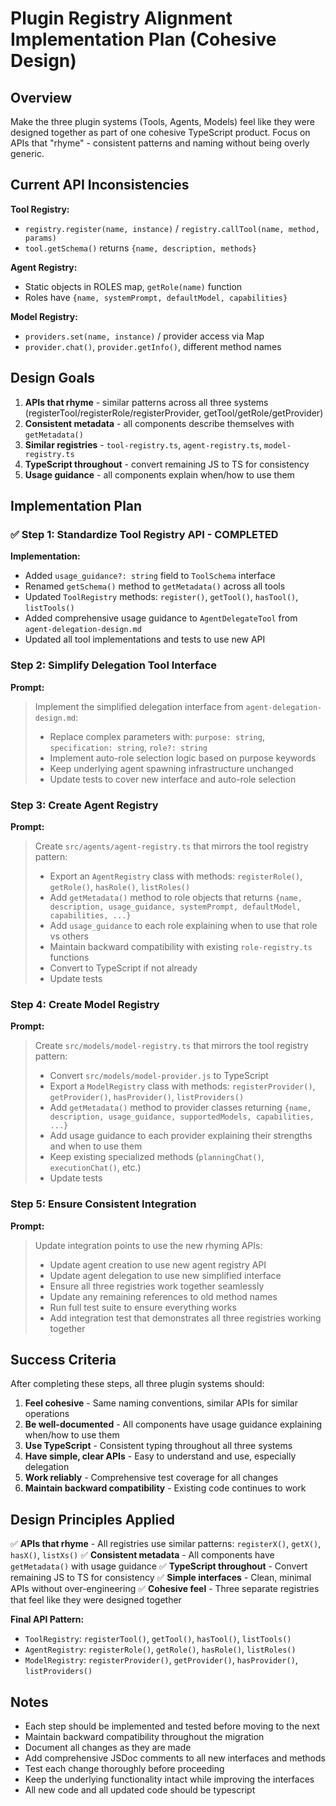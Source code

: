 # Plugin Registry Alignment Implementation Plan (Cohesive Design)

## Overview

Make the three plugin systems (Tools, Agents, Models) feel like they were designed together as part of one cohesive TypeScript product. Focus on APIs that "rhyme" - consistent patterns and naming without being overly generic.

## Current API Inconsistencies

**Tool Registry:**
- `registry.register(name, instance)` / `registry.callTool(name, method, params)`  
- `tool.getSchema()` returns `{name, description, methods}`

**Agent Registry:**
- Static objects in ROLES map, `getRole(name)` function
- Roles have `{name, systemPrompt, defaultModel, capabilities}`

**Model Registry:**
- `providers.set(name, instance)` / provider access via Map
- `provider.chat()`, `provider.getInfo()`, different method names

## Design Goals

1. **APIs that rhyme** - similar patterns across all three systems (registerTool/registerRole/registerProvider, getTool/getRole/getProvider)
2. **Consistent metadata** - all components describe themselves with `getMetadata()` 
3. **Similar registries** - `tool-registry.ts`, `agent-registry.ts`, `model-registry.ts`
4. **TypeScript throughout** - convert remaining JS to TS for consistency
5. **Usage guidance** - all components explain when/how to use them

## Implementation Plan

### ✅ Step 1: Standardize Tool Registry API - COMPLETED

**Implementation:**
- Added `usage_guidance?: string` field to `ToolSchema` interface
- Renamed `getSchema()` method to `getMetadata()` across all tools
- Updated `ToolRegistry` methods: `register()`, `getTool()`, `hasTool()`, `listTools()`
- Added comprehensive usage guidance to `AgentDelegateTool` from `agent-delegation-design.md`
- Updated all tool implementations and tests to use new API

### Step 2: Simplify Delegation Tool Interface

**Prompt:**
> Implement the simplified delegation interface from `agent-delegation-design.md`:
> - Replace complex parameters with: `purpose: string`, `specification: string`, `role?: string`
> - Implement auto-role selection logic based on purpose keywords
> - Keep underlying agent spawning infrastructure unchanged
> - Update tests to cover new interface and auto-role selection

### Step 3: Create Agent Registry

**Prompt:**
> Create `src/agents/agent-registry.ts` that mirrors the tool registry pattern:
> - Export an `AgentRegistry` class with methods: `registerRole()`, `getRole()`, `hasRole()`, `listRoles()`
> - Add `getMetadata()` method to role objects that returns `{name, description, usage_guidance, systemPrompt, defaultModel, capabilities, ...}`
> - Add `usage_guidance` to each role explaining when to use that role vs others
> - Maintain backward compatibility with existing `role-registry.ts` functions
> - Convert to TypeScript if not already
> - Update tests

### Step 4: Create Model Registry

**Prompt:**
> Create `src/models/model-registry.ts` that mirrors the tool registry pattern:
> - Convert `src/models/model-provider.js` to TypeScript
> - Export a `ModelRegistry` class with methods: `registerProvider()`, `getProvider()`, `hasProvider()`, `listProviders()`
> - Add `getMetadata()` method to provider classes returning `{name, description, usage_guidance, supportedModels, capabilities, ...}`
> - Add usage guidance to each provider explaining their strengths and when to use them
> - Keep existing specialized methods (`planningChat()`, `executionChat()`, etc.)
> - Update tests

### Step 5: Ensure Consistent Integration

**Prompt:**
> Update integration points to use the new rhyming APIs:
> - Update agent creation to use new agent registry API
> - Update agent delegation to use new simplified interface  
> - Ensure all three registries work together seamlessly
> - Update any remaining references to old method names
> - Run full test suite to ensure everything works
> - Add integration test that demonstrates all three registries working together

## Success Criteria

After completing these steps, all three plugin systems should:

1. **Feel cohesive** - Same naming conventions, similar APIs for similar operations
2. **Be well-documented** - All components have usage guidance explaining when/how to use them
3. **Use TypeScript** - Consistent typing throughout all three systems
4. **Have simple, clear APIs** - Easy to understand and use, especially delegation
5. **Work reliably** - Comprehensive test coverage for all changes
6. **Maintain backward compatibility** - Existing code continues to work

## Design Principles Applied

✅ **APIs that rhyme** - All registries use similar patterns: `registerX()`, `getX()`, `hasX()`, `listXs()`
✅ **Consistent metadata** - All components have `getMetadata()` with usage guidance
✅ **TypeScript throughout** - Convert remaining JS to TS for consistency
✅ **Simple interfaces** - Clean, minimal APIs without over-engineering
✅ **Cohesive feel** - Three separate registries that feel like they were designed together

**Final API Pattern:**
- `ToolRegistry`: `registerTool()`, `getTool()`, `hasTool()`, `listTools()`
- `AgentRegistry`: `registerRole()`, `getRole()`, `hasRole()`, `listRoles()`  
- `ModelRegistry`: `registerProvider()`, `getProvider()`, `hasProvider()`, `listProviders()`

## Notes

- Each step should be implemented and tested before moving to the next
- Maintain backward compatibility throughout the migration
- Document all changes as they are made
- Add comprehensive JSDoc comments to all new interfaces and methods
- Test each change thoroughly before proceeding
- Keep the underlying functionality intact while improving the interfaces
- All new code and all updated code should be typescript
